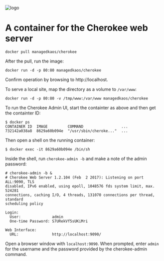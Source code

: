![logo](http://idroot.net/wp-content/uploads/2015/02/cherokee-logo.png)
# A container for the Cherokee web server

`docker pull managedkaos/cherokee`

After the pull, run the image:

`docker run -d -p 80:80 managedkaos/cherokee`

Confirm operation by browsing to http://localhost.

To serve a local site, map the directory as a volume to `/var/www`:

`docker run -d -p 80:80 -v /tmp/www:/var/www managedkaos/cherokee`

To run the Cherokee Admin UI, start the containter as above and then get the containter ID:

```
$ docker ps
CONTAINER ID  IMAGE         COMMAND                 ... 
732142a038a8  8629a60b094e  "/usr/sbin/cheroke..."  ...
```

Then open a shell on the running container:

```
$ docker exec -it 8629a60b094e /bin/sh
```

Inside the shell, run `cherokee-admin -b` and make a note of the admin password:

```
# cherokee-admin -b &
# Cherokee Web Server 1.2.104 (Feb  2 2017): Listening on port ALL:9090, TLS
disabled, IPv6 enabled, using epoll, 1048576 fds system limit, max. 524281
connections, caching I/O, 4 threads, 131070 connections per thread, standard
scheduling policy

Login:
  User:              admin
  One-time Password: S7URekVf5sUKiMri

Web Interface:
  URL:               http://localhost:9090/

```

Open a browser window with `localhost:9090`.  When prompted, enter `admin` for the username and the password provided by the cherokee-admin command.

